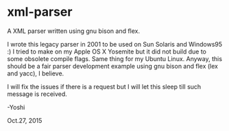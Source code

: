 # xml-parser
A XML parser written using gnu bison and flex.

I wrote this legacy parser in 2001 to be used on Sun Solaris and Windows95 :) I tried to make on
my Apple OS X Yosemite but it did not build due to some obsolete compile flags. Same thing for my Ubuntu Linux. Anyway, this should be a fair parser development example using gnu bison and flex (lex and yacc), I believe.

I will fix the issues if there is a request but I will let this sleep till such message is received. 

-Yoshi

Oct.27, 2015

